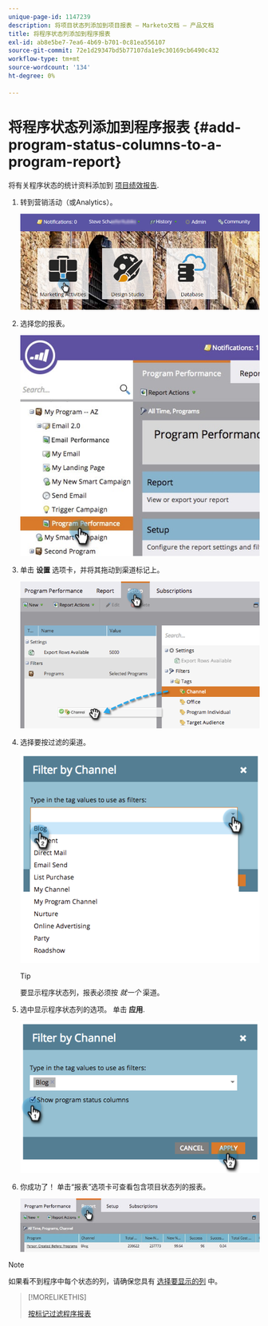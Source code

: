 ```yaml
---
unique-page-id: 1147239
description: 将项目状态列添加到项目报表 — Marketo文档 — 产品文档
title: 将程序状态列添加到程序报表
exl-id: ab8e5be7-7ea6-4b69-b701-0c81ea556107
source-git-commit: 72e1d29347bd5b77107da1e9c30169cb6490c432
workflow-type: tm+mt
source-wordcount: '134'
ht-degree: 0%

---
```


# 将程序状态列添加到程序报表 {#add-program-status-columns-to-a-program-report}

将有关程序状态的统计资料添加到 [项目绩效报告](/help/marketo/product-docs/core-marketo-concepts/programs/program-performance-report/create-a-program-performance-report.md).

1. 转到营销活动（或Analytics）。

   ![](assets/login-marketing-activities-2.png)

1. 选择您的报表。

   ![](assets/emailperformance.jpg)

1. 单击 **设置** 选项卡，并将其拖动到渠道标记上。

   ![](assets/image2014-9-23-16-3a26-3a38.png)

1. 选择要按过滤的渠道。

   ![](assets/image2014-9-23-16-3a26-3a48.png)

   >[!TIP]
   >
   >要显示程序状态列，报表必须按 _就一个_ 渠道。

1. 选中显示程序状态列的选项。 单击 **应用**.

   ![](assets/image2014-9-23-16-3a26-3a53.png)

1. 你成功了！ 单击“报表”选项卡可查看包含项目状态列的报表。

   ![](assets/programreport.jpg)

>[!NOTE]
>
>如果看不到程序中每个状态的列，请确保您具有 [选择要显示的列](/help/marketo/product-docs/reporting/basic-reporting/editing-reports/select-report-columns.md) 中。

>[!MORELIKETHIS]
>
>[按标记过滤程序报表](/help/marketo/product-docs/core-marketo-concepts/programs/program-performance-report/filter-a-program-report-by-tag.md)
